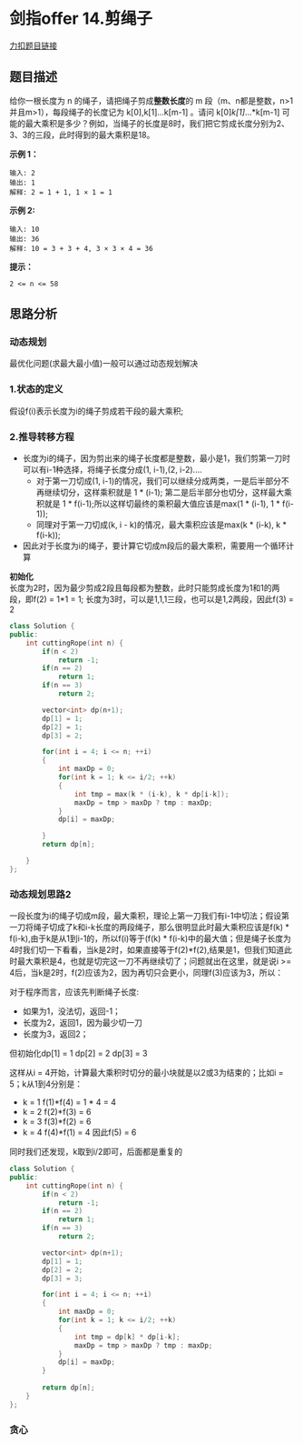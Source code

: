 # 剑指offer 14.剪绳子    

[力扣题目链接](https://leetcode-cn.com/problems/er-wei-shu-zu-zhong-de-cha-zhao-lcof/)

## 题目描述  

给你一根长度为 n 的绳子，请把绳子剪成**整数长度**的 m 段（m、n都是整数，n>1并且m>1），每段绳子的长度记为 k[0],k[1]...k[m-1] 。请问 k[0]*k[1]*...*k[m-1] 可能的最大乘积是多少？例如，当绳子的长度是8时，我们把它剪成长度分别为2、3、3的三段，此时得到的最大乘积是18。  

**示例 1：**

    输入: 2
    输出: 1
    解释: 2 = 1 + 1, 1 × 1 = 1

**示例 2:**

    输入: 10 
    输出: 36
    解释: 10 = 3 + 3 + 4, 3 × 3 × 4 = 36

**提示：**

    2 <= n <= 58

## 思路分析  

### 动态规划   

最优化问题(求最大最小值)一般可以通过动态规划解决  

### 1.状态的定义   

假设f(i)表示长度为i的绳子剪成若干段的最大乘积;  

### 2.推导转移方程  

* 长度为i的绳子，因为剪出来的绳子长度都是整数，最小是1，我们剪第一刀时可以有i-1种选择，将绳子长度分成(1, i-1),(2, i-2)....  
    * 对于第一刀切成(1, i-1)的情况，我们可以继续分成两类，一是后半部分不再继续切分，这样乘积就是 1 * (i-1); 第二是后半部分也切分，这样最大乘积就是 1 * f(i-1);所以这样切最终的乘积最大值应该是max(1 * (i-1), 1 * f(i-1));
    * 同理对于第一刀切成(k, i - k)的情况，最大乘积应该是max(k * (i-k), k * f(i-k));  
* 因此对于长度为i的绳子，要计算它切成m段后的最大乘积，需要用一个循环计算

**初始化**  
长度为2时，因为最少剪成2段且每段都为整数，此时只能剪成长度为1和1的两段，即f(2) = 1*1 = 1;
长度为3时，可以是1,1,1三段，也可以是1,2两段，因此f(3) = 2


```cpp
class Solution {
public:
    int cuttingRope(int n) {
        if(n < 2)
            return -1;
        if(n == 2)
            return 1;
        if(n == 3)
            return 2;

        vector<int> dp(n+1);
        dp[1] = 1;
        dp[2] = 1;
        dp[3] = 2;

        for(int i = 4; i <= n; ++i)
        {
            int maxDp = 0;
            for(int k = 1; k <= i/2; ++k)
            {
                int tmp = max(k * (i-k), k * dp[i-k]); 
                maxDp = tmp > maxDp ? tmp : maxDp;
            }
            dp[i] = maxDp;

        }
        return dp[n];

    }
};
```


###  动态规划思路2  


一段长度为i的绳子切成m段，最大乘积，理论上第一刀我们有i-1中切法；假设第一刀将绳子切成了k和i-k长度的两段绳子，那么很明显此时最大乘积应该是f(k) * f(i-k),由于k是从1到i-1的，所以f(i)等于(f(k) * f(i-k)中的最大值；但是绳子长度为4时我们切一下看看，当k是2时，如果直接等于f(2)*f(2),结果是1，但我们知道此时最大乘积是4，也就是切完这一刀不再继续切了；问题就出在这里，就是说i >= 4后，当k是2时，f(2)应该为2，因为再切只会更小，同理f(3)应该为3，所以：  

对于程序而言，应该先判断绳子长度:  
* 如果为1，没法切，返回-1；
* 长度为2，返回1，因为最少切一刀
* 长度为3，返回2；  

但初始化dp[1] = 1  dp[2] = 2  dp[3] = 3  

这样从i = 4开始，计算最大乘积时切分的最小块就是以2或3为结束的；比如i = 5；k从1到4分别是：  
* k = 1  f(1)*f(4) = 1 * 4 = 4  
* k = 2  f(2)*f(3) = 6 
* k = 3  f(3)*f(2) = 6 
* k = 4  f(4)*f(1) = 4 
因此f(5) = 6  

同时我们还发现，k取到i/2即可，后面都是重复的  


```cpp
class Solution {
public:
    int cuttingRope(int n) {
        if(n < 2)
            return -1;
        if(n == 2)
            return 1;
        if(n == 3)
            return 2;

        vector<int> dp(n+1);
        dp[1] = 1;
        dp[2] = 2;
        dp[3] = 3;

        for(int i = 4; i <= n; ++i)
        {
            int maxDp = 0;
            for(int k = 1; k <= i/2; ++k)
            {
                int tmp = dp[k] * dp[i-k];
                maxDp = tmp > maxDp ? tmp : maxDp;
            }
            dp[i] = maxDp;
        }
        
        return dp[n];
    }
};
```




### 贪心  

 


